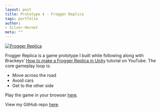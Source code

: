 ```yaml
---
layout: post
title: Prototype 4 - Frogger Replica
tags: portfolio
author:
- Silver-Hornet
meta: ""
---
```


[![Frogger Replica]({{site.url}}/frogger-replica.png)](https://play.unity.com/mg/other/brackeys-frogger-replica)

Frogger Replica is a game prototype I built while following along with Brackeys’ [How to make a Frogger Replica in Unity](https://www.youtube.com/watch?v=wZt6qDDx-2o) tutorial on YouTube. The core gameplay loop is:

- Move across the road
- Avoid cars
- Get to the other side

Play the game in your browser [here](https://play.unity.com/mg/other/brackeys-frogger-replica).

View my GitHub repo [here](https://github.com/silver-hornet/brackeys-frogger-replica).
